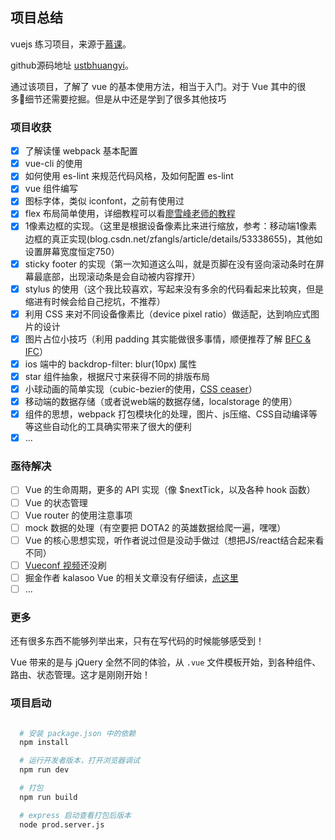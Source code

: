 ## 项目总结

vuejs 练习项目，来源于[慕课](http://coding.imooc.com/class/74.html)。

github源码地址 [ustbhuangyi](https://github.com/ustbhuangyi/vue-sell)。

通过该项目，了解了 vue 的基本使用方法，相当于入门。对于 Vue 其中的很多细节还需要挖掘。但是从中还是学到了很多其他技巧

### 项目收获

- [x] 了解读懂 webpack 基本配置
- [x] vue-cli 的使用
- [x] 如何使用 es-lint 来规范代码风格，及如何配置 es-lint
- [x] vue 组件编写
- [x] 图标字体，类似 iconfont，之前有使用过
- [x] flex 布局简单使用，详细教程可以看[廖雪峰老师的教程](www.ruanyifeng.com/blog/2015/07/flex-examples.html)
- [x] 1像素边框的实现。（这里是根据设备像素比来进行缩放，参考：移动端1像素边框的真正实现(blog.csdn.net/zfangls/article/details/53338655)，其他如设置屏幕宽度恒定750）
- [x] sticky footer 的实现（第一次知道这么叫，就是页脚在没有竖向滚动条时在屏幕最底部，出现滚动条是会自动被内容撑开）
- [x] stylus 的使用（这个我比较喜欢，写起来没有多余的代码看起来比较爽，但是缩进有时候会给自己挖坑，不推荐）
- [x] 利用 CSS 来对不同设备像素比（device pixel ratio）做适配，达到响应式图片的设计
- [x] 图片占位小技巧（利用 padding 其实能做很多事情，顺便推荐了解 [BFC & IFC](http://www.zhangxinxu.com/wordpress/2015/02/css-deep-understand-flow-bfc-column-two-auto-layout/)）
- [x] ios 端中的 backdrop-filter: blur(10px) 属性
- [x] star 组件抽象，根据尺寸来获得不同的排版布局
- [x] 小球动画的简单实现（cubic-bezier的使用，[CSS ceaser](https://matthewlein.com/ceaser/)）
- [x] 移动端的数据存储（或者说web端的数据存储，localstorage 的使用）
- [x] 组件的思想，webpack 打包模块化的处理，图片、js压缩、CSS自动编译等等这些自动化的工具确实带来了很大的便利
- [x] ...

### 亟待解决

- [ ] Vue 的生命周期，更多的 API 实现（像 $nextTick，以及各种 hook 函数）
- [ ] Vue 的状态管理
- [ ] Vue router 的使用注意事项
- [ ] mock 数据的处理（有空要把 DOTA2 的英雄数据给爬一遍，嘿嘿）
- [ ] Vue 的核心思想实现，听作者说过但是没动手做过（想把JS/react结合起来看不同）
- [ ] [Vueconf 视频](https://ke.qq.com/course/200463)还没刷
- [ ] 掘金作者 kalasoo Vue 的相关文章没有仔细读，[点这里](https://juejin.im/post/591fa2d0a0bb9f005f3ccd1b)
- [ ] ...

### 更多

还有很多东西不能够列举出来，只有在写代码的时候能够感受到！

Vue 带来的是与 jQuery 全然不同的体验，从 `.vue` 文件模板开始，到各种组件、路由、状态管理。这才是刚刚开始！

### 项目启动

```bash

  # 安装 package.json 中的依赖
  npm install

  # 运行开发者版本，打开浏览器调试
  npm run dev

  # 打包
  npm run build

  # express 启动查看打包后版本
  node prod.server.js

```

